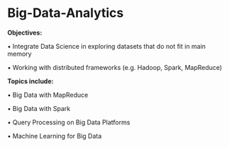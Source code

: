 # Big-Data-Analytics

**Objectives:**

• Integrate Data Science in exploring datasets that do not fit in main memory

• Working with distributed frameworks (e.g. Hadoop, Spark, MapReduce)

**Topics include:**

• Big Data with MapReduce

• Big Data with Spark

• Query Processing on Big Data Platforms 

• Machine Learning for Big Data

